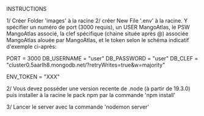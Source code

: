 INSTRUCTIONS 

1/ Créer Folder 'images' à la racine
2/ créer New File '.env' à la racine. Y spécifier un numéro de port (3000 requis), un USER MangoAtlas, le PSW MangoAtlas associé, la clef spécifique (chaine située après @) associée MangoAtlas alouée par MangoAtlas, et le token selon le schéma indicatif d'exemple ci-après:

PORT = 3000
DB_USERNAME = "user"
DB_PASSWORD = "user"
DB_CLEF = "cluster0.5aarlh8.mongodb.net/?retryWrites=true&w=majority"

ENV_TOKEN = "XXX"

2/ Vous devez posséder une version recente de .node (à partir de 19.3.0) puis installer à la racine le pack npm par la commande 'npm install'

3/ Lancer le server avec la commande 'nodemon server' 